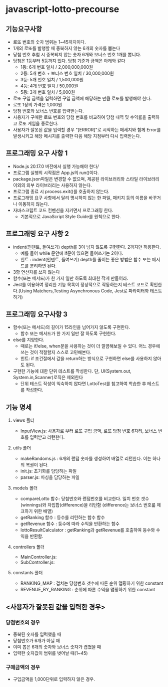 # javascript-lotto-precourse
##  기능요구사항
- 로또 번호의 숫자 범위는 1~45까지이다.
- 1개의 로또를 발행할 때 중복하지 않는 6개의 숫자를 뽑는다
- 당첨 번호 추첨 시 중복되지 않는 숫자 6개와 보너스 번호 1개를 뽑니다.
- 당첨은 1등부터 5등까지 있다. 당첨 기준과 금액은 아래와 같다
    - 1등: 6개 번호 일치 / 2,000,000,000원
    - 2등: 5개 번호 + 보너스 번호 일치 / 30,000,000원
    - 3등: 5개 번호 일치 / 1,500,000원
    - 4등: 4개 번호 일치 / 50,000원
    - 5등: 3개 번호 일치 / 5,000원
- 로또 구입 금액을 입력하면 구입 금액에 해당하는 만큼 로또를 발행해야 한다.
- 로또 1장의 가격은 1,000원
- 당첨 번호와 보너스 번호를 입력받는다.
- 사용자가 구매한 로또 번호와 당첨 번호를 비교하여 당첨 내역 및 수익률을 출력하고 로또 게임을 종료한다.
- 사용자가 잘못된 값을 입력할 경우 "[ERROR]"로 시작하는 메세지와 함께 Error를 발생시키고 해당 메시지를 출력한 다음 해당 지점부터 다시 입력받는다.

## 프로그래밍 요구 사항 1 
- Node.js 20.17.0 버전에서 실행 가능해야 한다/
- 프로그램 실행의 시작점은 App.js의 run()이다.
- package.json파일은 변경할 수 없으며, 제공된 라이브러리와 스타일 라이브러리 이외의 외부 라이브러리는 사용하지 않는다.
- 프로그램 종료 시 process.exit()를 호출하지 않는다.
- 프로그래밍 요구 사항에서 달리 명시하지 않는 한 파일, 패키지 등의 이름을 바꾸거나 이동하지 않는다.
- 자바스크립트 코드 컨벤션을 지키면서 프로그래밍 한다.
    - 기본적으로 JavaScript Style Guide를 원칙으로 한다.


## 프로그래밍 요구 사항 2
- indent(인덴트, 들여쓰기) depth를 3이 넘지 않도록 구현한다. 2까지만 허용한다.
    - 예를 들어 while 문안에 if문이 있으면 들여쓰기는 2이다.
    - 힌트 : indent(인덴트, 들여쓰기) depth를 줄이는 좋은 방법은 함수 또는 메서드를 분리하면 된다.
- 3항 연산자를 쓰지 않는다
- 함수(또는 메서드)가 한 가지 일만 하도록 최대한 작게 만들어라.
- Jest를 이용하여 정리한 기능 목록이 정상적으로 작동하는지 테스트 코드로 확인한다.(Using Matchers,Testing Asynchronous Code, Jest로 파라미터화 테스트 하기)

## 프로그래밍 요구사항 3 
- 함수(또는 메서드)의 길이가 15라인을 넘어가지 않도록 구현한다. 
    - 함수 또는 메서드가 한 가지 일만 잘 하도록 구현한다.
- else를 지양한다.
    - 때로는 if/else, when문을 사용하는 것이 더 깔끔해보일 수 있다. 어느 경우에 쓰는 것이 적절할지 스스로 고민해본다.
    - 힌트: if 조건절에서 값을 return하는 방식으로 구현하면 else를 사용하지 않아도 된다.
- 구현한 기능에 대한 단위 테스트를 작성한다. 단, UI(System.out, System.in,Scanner)로직은 제외한다
    - 단위 테스트 작성이 익숙하지 않다면 LottoTest를 참고하여 학습한 후 테스트를 작성한다.


## 기능 명세
1. views 폴더
    - InputView.js: 사용자로 부터 로또 구입 금액, 로또 당첨 번호 6자리, 보너스 번호를 입력받고 리턴한다.
2. utils 폴더
    - makeRandoms.js : 6개의 랜덤 숫자를 생성하여 배열로 리턴한다. 이는 하나의 복권이 된다.
    - init.js: 초기화를 담당하는 파일
    - parser.js: 파싱을 담당하는 파일
3. models 폴더
    - compareLotto 함수: 당첨번호와 랜덤번호를 비교한다. 일치 번호 갯수(winnings)와 차집합(difference)을 리턴함 (difference는 보너스 번호륿 체크하기 위한 배열)
    - getRanking 함수 : 등수를 리턴하는 함수 함수
    - getRevenue 함수 : 둥수에 따라 수익을 반환하는 함수
    - lottoResultCalculator : getRanking과 getRevenue를 호출하여 등수와 수익을 반환함.
4. controllers 폴더
    - MainController.js:
    - SubController.js:

5. constants 폴더
    - RANKING_MAP : 겹치는 당첨번호 갯수에 따른 순위 맵핑하기 위한 constant
    - REVENUE_BY_RANKING : 순위에 따른 수익을 맵핑하기 위한 constant


## <사용자가 잘못된 값을 입력한 경우>
### 당첨번호의 경우
- 중복된 숫자를 입력했을 때
- 당첨번호가 6개가 아닐 때
- 이미 뽑은 6개의 숫자와 보너스 숫자가 겹쳤을 때
- 입력한 숫자값이 범위를 벗어날 때(1~45)


### 구매금액의 경우
- 구입금액을 1,000단위로 입력하지 않은 경우.